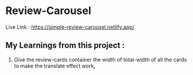 # Review-Carousel
Live Link : https://simple-review-carousel.netlify.app/

## My Learnings from this project :
 1. Give the review-cards container the width of total-width of all the cards to make the translate effect work,

